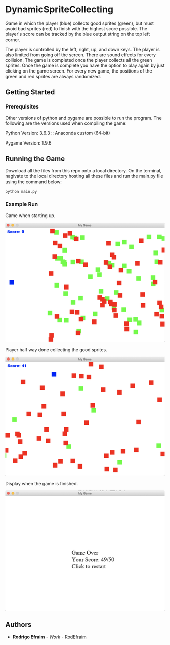 # DynamicSpriteCollecting
Game in which the player (blue) collects good sprites (green), but must avoid bad sprites (red) to finish with the highest score possible. The player's score can be tracked by the blue output string on the top left corner. 

The player is controlled by the left, right, up, and down keys. The player is also limited from going off the screen. There are sound effects for every collision. The game is completed once the player collects all the green sprites. Once the game is complete you have the option to play again by just clicking on the game screen. For every new game, the positions of the green and red sprites are always randomized.

## Getting Started

### Prerequisites

Other versions of python and pygame are possible to run the program. 
The following are the versions used when compiling the game:

Python Version: 3.6.3 :: Anaconda custom (64-bit)

Pygame Version: 1.9.6

## Running the Game

Download all the files from this repo onto a local directory. On the terminal, nagivate to the local directory hosting all these files and run the main.py file using the command below:

```
python main.py
```

### Example Run

Game when starting up.

<img src="DemoImages/dynamicGameStart.png" width="550">

Player half way done collecting the good sprites.

<img src="DemoImages/dynamicGameMiddle.png" width="550">

Display when the game is finished.

<img src="DemoImages/dynamicGameEnd.png" width="550">

## Authors

* **Rodrigo Efraim** - *Work* - [RodEfraim](https://github.com/RodEfraim)

